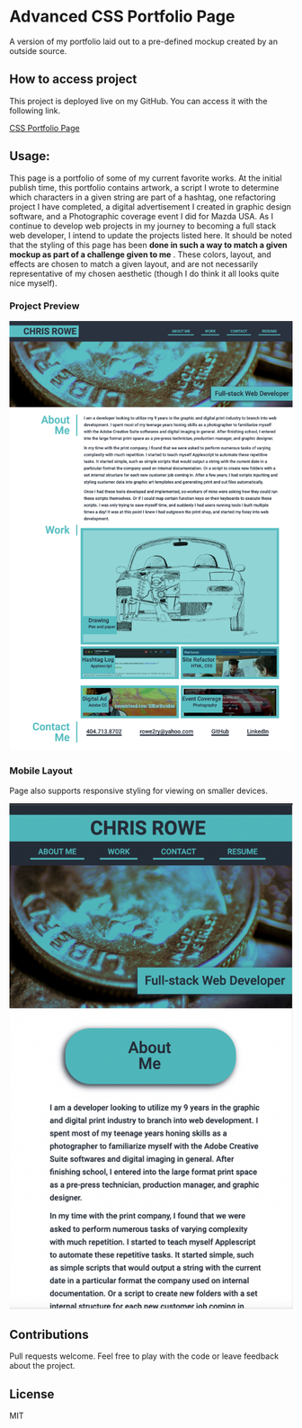 # Advanced CSS Portfolio Page
A version of my portfolio laid out to a pre-defined mockup created by an outside source.

## How to access project

This project is deployed live on my GitHub. You can access it with the following link.

[CSS Portfolio Page](https://rowe2ry.github.io/CSS-Portfolio-match-existing-mockup/)

## Usage:

This page is a portfolio of some of my current favorite works. At the initial publish time, this portfolio contains artwork, a script I wrote to determine which characters in a given string are part of a hashtag, one refactoring project I have completed, a digital advertisement I created in graphic design software, and a Photographic coverage event I did for Mazda USA. As I continue to develop web projects in my journey to becoming a full stack web developer, I intend to update the projects listed here. It should be noted that the styling of this page has been **done in such a way to match a given mockup as part of a challenge given to me** . These colors, layout, and effects are chosen to match a given layout, and are not necessarily representative of my chosen aesthetic (though I do think it all looks quite nice myself).

### Project Preview

![Screenshot of the project](./readme_asets/Portfolio_Page-Screenshot.png)

### Mobile Layout

Page also supports responsive styling for viewing on smaller devices.

![Mobile layout screenshot](./readme_asets/Mobile-Screenshot.png)

## Contributions

Pull requests welcome. Feel free to play with the code or leave feedback about the project.

## License

MIT
